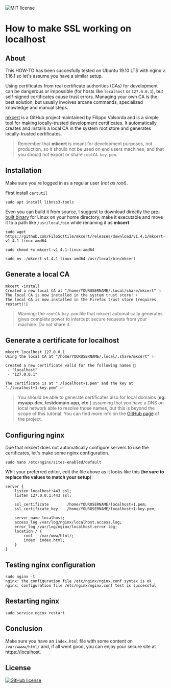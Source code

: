 ![MIT license](https://img.shields.io/badge/license-MIT-blue)

# How to make SSL working on localhost ##

## About ##

This HOW-TO has been succesfully tested on Ubuntu 19.10 LTS with nginx v. 1.16.1 so let's assume you have a similar setup.

Using certificates from real certificate authorities (CAs) for development can be dangerous or impossible (for hosts like `localhost` or `127.0.0.1`),  but self-signed certificates cause trust errors. Managing your own CA is the best solution, but usually involves arcane commands, specialized knowledge and manual steps.

[mkcert](https://github.com/FiloSottile/mkcert) is a GitHub project maintained by Filippo Valsorda and is a simple tool for making locally-trusted development certificates. It  automatically creates and installs a local CA in the system root store and generates locally-trusted certificates.

> Remember that **mkcert** is meant for development purposes, not production,  so it should not be used on end users machines, and that you should not export or share `rootCA-key.pem`.

## Installation ##

Make sure you're logged in as a regular user (_not as root_).

First install `certutil`

`sudo apt install libnss3-tools`

Even you can build it from source, I suggest to download directly the [pre-built binary](https://github.com/FiloSottile/mkcert/releases) for Linux on your home directory, make it executable and move it to a path like `/usr/local/bin`  while renaming it as **mkcert**

```
sudo wget https://github.com/FiloSottile/mkcert/releases/download/v1.4.1/mkcert-v1.4.1-linux-amd64

sudo chmod +x mkcert-v1.4.1-linux-amd64

sudo mv ./mkcert-v1.4.1-linux-amd64 /usr/local/bin/mkcert
```
## Generate a local CA ##

```
mkcert -install
Created a new local CA at "/home/YOURUSERNAME/.local/share/mkcert" 💥
The local CA is now installed in the system trust store! ⚡️
The local CA is now installed in the Firefox trust store (requires restart)!🦊
```
> Warning: the `rootCA-key.pem` file that mkcert automatically generates gives complete power to intercept secure requests from your machine. Do not share it.

## Generate a certificate for localhost ##

```
mkcert localhost 127.0.0.1
Using the local CA at "/home/YOURUSERNAME/.local/.share/mkcert" ✨

Created a new certificate valid for the following names 📜
 - "localhost"
 - "127.0.0.1"

The certificate is at "./localhost+1.pem" and the key at "./localhost+1-key.pem" ✅
```
> You should be able to generate certificates also for local domains (__eg: myapp.dev, testdomain.app, etc.__) assuming that you have a DNS on local network able to resolve those names, but this is beyond the scope of this tutorial. You can find more info on the [GitHub page](https://github.com/FiloSottile/mkcert) of the project.

## Configuring nginx ##

Due that mkcert does not automatically configure servers to use the certificates, let's make some nginx configuration.

`sudo nano /etc/nginx/sites-enabled/default`

Whit your preferred editor, edit the file above as it looks like this (__be sure to replace the values to match your setup__):

```
server {
	listen localhost:443 ssl;
	listen 127.0.0.1:443 ssl;

	ssl_certificate        /home/YOURUSERNAME/localhost+1.pem;
	ssl_certificate_key    /home/YOURUSERNAME/localhost+1-key.pem;

	server_name localhost;
	access_log /var/log/nginx/localhost.access.log;
	error_log /var/log/nginx/localhost.error.log;
	location / {
		root   /var/www/html/;
		index  index.html;
	}
}
```

## Testing nginx configuration ##

```
sudo nginx -t
nginx: the configuration file /etc/nginx/nginx.conf syntax is ok
nginx: configuration file /etc/nginx/nginx.conf test is successful
```

## Restarting nginx ##

`sudo service nginx restart`

## Conclusion ##

Make sure you have an `index.html` file with some content on `/var/wwww/html/` and, if all went good, you can enjoy your secure site at https://localhost.

## License ##
<a href="https://raw.githubusercontent.com/citizen010/empty-site-template/master/LICENSE" rel="nofollow"><img src="https://camo.githubusercontent.com/890acbdcb87868b382af9a4b1fac507b9659d9bf/68747470733a2f2f696d672e736869656c64732e696f2f62616467652f6c6963656e73652d4d49542d626c75652e737667" alt="GitHub license" data-canonical-src="https://img.shields.io/badge/license-MIT-blue.svg" style="max-width:100%;"></a>
